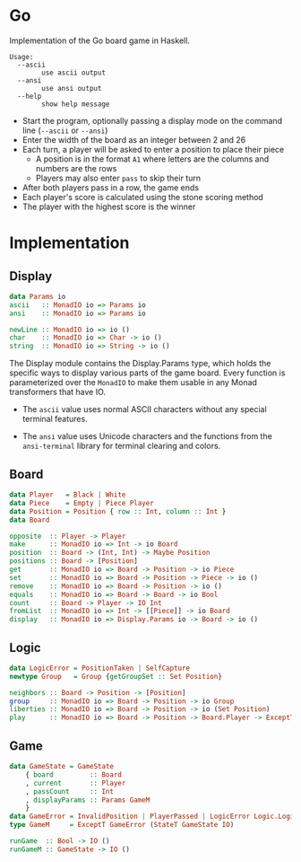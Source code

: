 # Go

Implementation of the Go board game in Haskell.

```
Usage:
  --ascii
        use ascii output
  --ansi
        use ansi output
  --help
        show help message
```

-   Start the program, optionally passing a display mode on the command line (`--ascii` or `--ansi`)
-   Enter the width of the board as an integer between 2 and 26
-   Each turn, a player will be asked to enter a position to place their piece
    -   A position is in the format `A1` where letters are the columns and numbers are the rows
    -   Players may also enter `pass` to skip their turn
-   After both players pass in a row, the game ends
-   Each player's score is calculated using the stone scoring method
-   The player with the highest score is the winner

# Implementation

## Display

```haskell
data Params io
ascii   :: MonadIO io => Params io
ansi    :: MonadIO io => Params io

newLine :: MonadIO io => io ()
char    :: MonadIO io => Char -> io ()
string  :: MonadIO io => String -> io ()
```

The Display module contains the Display.Params type, which holds the specific ways to display various parts of the game
board. Every function is parameterized over the `MonadIO` to make them usable in any Monad transformers that have IO.

-   The `ascii` value uses normal ASCII characters without any special terminal features.

-   The `ansi` value uses Unicode characters and the functions from the `ansi-terminal` library for terminal clearing
    and colors.

## Board

```haskell
data Player   = Black | White
data Piece    = Empty | Piece Player
data Position = Position { row :: Int, column :: Int }
data Board

opposite  :: Player -> Player
make      :: MonadIO io => Int -> io Board
position  :: Board -> (Int, Int) -> Maybe Position
positions :: Board -> [Position]
get       :: MonadIO io => Board -> Position -> io Piece
set       :: MonadIO io => Board -> Position -> Piece -> io ()
remove    :: MonadIO io => Board -> Position -> io ()
equals    :: MonadIO io => Board -> Board -> io Bool
count     :: Board -> Player -> IO Int
fromList  :: MonadIO io => Int -> [[Piece]] -> io Board
display   :: MonadIO io => Display.Params io -> Board -> io ()
```

## Logic

```haskell
data LogicError = PositionTaken | SelfCapture
newtype Group   = Group {getGroupSet :: Set Position}

neighbors :: Board -> Position -> [Position]
group     :: MonadIO io => Board -> Position -> io Group
liberties :: MonadIO io => Board -> Position -> io (Set Position)
play      :: MonadIO io => Board -> Position -> Board.Player -> ExceptT LogicError io (Set Position)
```

## Game

```haskell
data GameState = GameState
    { board         :: Board
    , current       :: Player
    , passCount     :: Int
    , displayParams :: Params GameM
    }
data GameError = InvalidPosition | PlayerPassed | LogicError Logic.LogicError
type GameM     = ExceptT GameError (StateT GameState IO)

runGame  :: Bool -> IO ()
runGameM :: GameState -> IO ()
```
